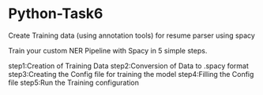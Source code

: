 # Python-Task6
Create Training data (using annotation tools) for resume parser using spacy

Train your custom NER Pipeline with Spacy in 5 simple steps.

step1:Creation of Training Data
step2:Conversion of Data to .spacy format
step3:Creating the Config file for training the model
step4:Filling the Config file
step5:Run the Training configuration
